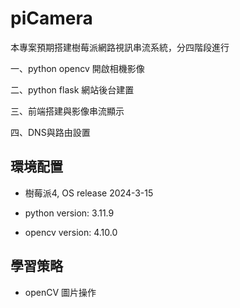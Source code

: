 # piCamera

本專案預期搭建樹莓派網路視訊串流系統，分四階段進行

一、python opencv 開啟相機影像

二、python flask 網站後台建置

三、前端搭建與影像串流顯示

四、DNS與路由設置

## 環境配置

- 樹莓派4, OS release 2024-3-15

- python version: 3.11.9

- opencv version: 4.10.0

## 學習策略

- openCV 圖片操作
